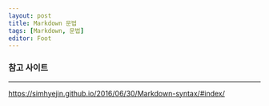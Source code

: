 ```yaml
---
layout: post
title: Markdown 문법
tags: [Markdown, 문법]
editor: Foot
---
```


### 참고 사이트
***
<https://simhyejin.github.io/2016/06/30/Markdown-syntax/#index/>
